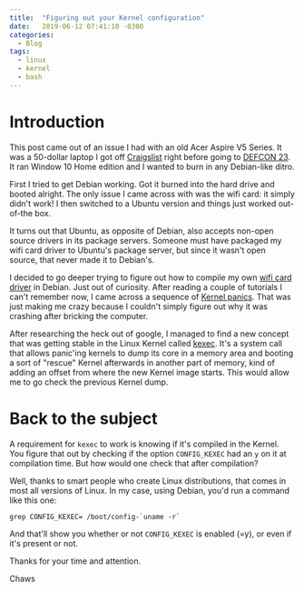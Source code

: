 ```yaml
---
title:  "Figuring out your Kernel configuration"
date:   2019-06-12 07:41:10 -0300
categories:
  - Blog
tags:
  - linux
  - kernel
  - bash
---
```


# Introduction

This post came out of an issue I had with an old Acer Aspire V5 Series. It was a 50-dollar laptop I got off [Craigslist](https://washingtondc.craigslist.org/d/computers/search/sya) right before going to [DEFCON 23](https://www.defcon.org/). It ran Window 10 Home edition and I wanted to burn in any Debian-like ditro.

First I tried to get Debian working. Got it burned into the hard drive and booted alright. The only issue I came across with was the wifi card: it simply didn't work! I then switched to a Ubuntu version and things just worked out-of-the box. 

It turns out that Ubuntu, as opposite of Debian, also accepts non-open source drivers in its package servers. Someone must have packaged my wifi card driver to Ubuntu's package server, but since it wasn't open source, that never made it to Debian's.

I decided to go deeper trying to figure out how to compile my own [wifi card driver](https://github.com/chaws/broadcom-wl) in Debian. Just out of curiosity. After reading a couple of tutorials I can't remember now, I came across a sequence of [Kernel panics](https://en.wikipedia.org/wiki/Kernel_panic). That was just making me crazy because I couldn't simply figure out why it was crashing after bricking the computer.

After researching the heck out of google, I managed to find a new concept that was getting stable in the Linux Kernel called [kexec](https://en.wikipedia.org/wiki/Kexec). It's a system call that allows panic'ing kernels to dump its core in a memory area and booting a sort of "rescue" Kernel afterwards in another part of memory, kind of adding an offset from where the new Kernel image starts. This would allow me to go check the previous Kernel dump.

# Back to the subject

A requirement for `kexec` to work is knowing if it's compiled in the Kernel. You figure that out by checking if the option `CONFIG_KEXEC` had an `y` on it at compilation time. But how would one check that after compilation?

Well, thanks to smart people who create Linux distributions, that comes in most all versions of Linux. In my case, using Debian, you'd run a command like this one:

    grep CONFIG_KEXEC= /boot/config-`uname -r`

And that'll show you whether or not `CONFIG_KEXEC` is enabled (=y), or even if it's present or not.



Thanks for your time and attention.

Chaws
